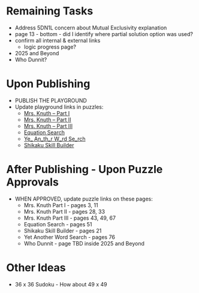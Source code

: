 # Remaining Tasks

* Address 5DN1L concern about Mutual Exclusivity explanation
* page 13 - bottom - did I identify where partial solution option was used?
* confirm all internal & external links
   * logic progress page?
* 2025 and Beyond
* Who Dunnit?


# Upon Publishing

* PUBLISH THE PLAYGROUND
* Update playground links in puzzles:
  * [Mrs. Knuth – Part I](https://www.codingame.com/contribute/view/94231c8a12567007bde24553f6a9e3de55981)
  * [Mrs. Knuth – Part II](https://www.codingame.com/contribute/view/950238e7e8f40105ccd0fd6237bf60c4d25b3)
  * [Mrs. Knuth – Part III](https://www.codingame.com/contribute/view/959460130d2f9792d933f75838edb639a6dae)
  * [Equation Search](https://www.codingame.com/contribute/view/100071e2989e321b98a5118cdacdf90ebf6d26)
  * [Ye_ An_th_r W_rd Se_rch](https://www.codingame.com/contribute/view/493839424591127bcdbb6371018895b7bf742)
  * [Shikaku Skill Builder](https://www.codingame.com/contribute/view/10244722a13a0e3269ba38f7c562148ed31d32)
 

# After Publishing - Upon Puzzle Approvals

* WHEN APPROVED, update puzzle links on these pages:
  * Mrs. Knuth Part I - pages 3, 11
  * Mrs. Knuth Part II - pages 28, 33
  * Mrs. Knuth Part III - pages 43, 49, 67
  * Equation Search - pages 51
  * Shikaku Skill Builder - pages 21
  * Yet Another Word Search - pages 76
  * Who Dunnit - page TBD inside 2025 and Beyond
 
# Other Ideas

* 36 x 36 Sudoku - How about 49 x 49
